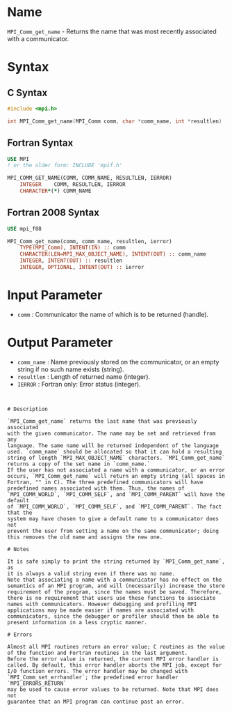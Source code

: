 # Name

`MPI_Comm_get_name` - Returns the name that was most recently
associated with a communicator.

# Syntax

## C Syntax

```c
#include <mpi.h>

int MPI_Comm_get_name(MPI_Comm comm, char *comm_name, int *resultlen)
```

## Fortran Syntax

```fortran
USE MPI
! or the older form: INCLUDE 'mpif.h'

MPI_COMM_GET_NAME(COMM, COMM_NAME, RESULTLEN, IERROR)
    INTEGER    COMM, RESULTLEN, IERROR 
    CHARACTER*(*) COMM_NAME
```

## Fortran 2008 Syntax

```fortran
USE mpi_f08

MPI_Comm_get_name(comm, comm_name, resultlen, ierror)
    TYPE(MPI_Comm), INTENT(IN) :: comm
    CHARACTER(LEN=MPI_MAX_OBJECT_NAME), INTENT(OUT) :: comm_name
    INTEGER, INTENT(OUT) :: resultlen
    INTEGER, OPTIONAL, INTENT(OUT) :: ierror
```


# Input Parameter

* `comm` : Communicator the name of which is to be returned (handle).

# Output Parameter

* `comm_name` : Name previously stored on the communicator, or an empty string if no
such name exists (string).
* `resultlen` : Length of returned name (integer).
* `IERROR` : Fortran only: Error status (integer).
```


# Description

`MPI_Comm_get_name` returns the last name that was previously associated
with the given communicator. The name may be set and retrieved from any
language. The same name will be returned independent of the language
used. `comm_name` should be allocated so that it can hold a resulting
string of length `MPI_MAX_OBJECT_NAME` characters. `MPI_Comm_get_name`
returns a copy of the set name in `comm_name.`
If the user has not associated a name with a communicator, or an error
occurs, `MPI_Comm_get_name` will return an empty string (all spaces in
Fortran, "" in C). The three predefined communicators will have
predefined names associated with them. Thus, the names of
`MPI_COMM_WORLD`, `MPI_COMM_SELF`, and `MPI_COMM_PARENT` will have the default
of `MPI_COMM_WORLD`, `MPI_COMM_SELF`, and `MPI_COMM_PARENT`. The fact that the
system may have chosen to give a default name to a communicator does not
prevent the user from setting a name on the same communicator; doing
this removes the old name and assigns the new one.

# Notes

It is safe simply to print the string returned by `MPI_Comm_get_name`, as
it is always a valid string even if there was no name.
Note that associating a name with a communicator has no effect on the
semantics of an MPI program, and will (necessarily) increase the store
requirement of the program, since the names must be saved. Therefore,
there is no requirement that users use these functions to associate
names with communicators. However debugging and profiling MPI
applications may be made easier if names are associated with
communicators, since the debugger or profiler should then be able to
present information in a less cryptic manner.

# Errors

Almost all MPI routines return an error value; C routines as the value
of the function and Fortran routines in the last argument.
Before the error value is returned, the current MPI error handler is
called. By default, this error handler aborts the MPI job, except for
I/O function errors. The error handler may be changed with
`MPI_Comm_set_errhandler`; the predefined error handler `MPI_ERRORS_RETURN`
may be used to cause error values to be returned. Note that MPI does not
guarantee that an MPI program can continue past an error.

